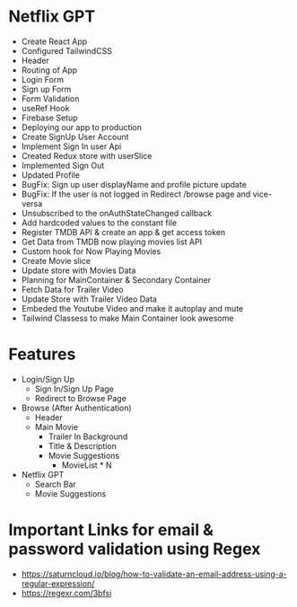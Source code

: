 # Netflix GPT
- Create React App
- Configured TailwindCSS
- Header
- Routing of App
- Login Form
- Sign up Form
- Form Validation
- useRef Hook
- Firebase Setup
- Deploying our app to production
- Create SignUp User Account
- Implement Sign In user Api
- Created Redux store with userSlice
- Implemented Sign Out
- Updated Profile
- BugFix: Sign up user displayName and profile picture update
- BugFix: If the user is not logged in Redirect /browse page and vice-versa
- Unsubscribed to the onAuthStateChanged callback
- Add hardcoded values to the constant file
- Register TMDB API & create an app & get access token
- Get Data from TMDB now playing movies list API
- Custom hook for Now Playing Movies
- Create Movie slice
- Update store with Movies Data
- Planning for MainContainer & Secondary Container
- Fetch Data for Trailer Video
- Update Store with Trailer Video Data
- Embeded the Youtube Video and make it autoplay and mute
- Tailwind Classess to make Main Container look awesome



# Features
- Login/Sign Up
    - Sign In/Sign Up Page
    - Redirect to Browse Page
- Browse (After Authentication)
    - Header
    - Main Movie
        - Trailer In Background
        - Title & Description
        - Movie Suggestions
            - MovieList * N
- Netflix GPT
    - Search Bar
    - Movie Suggestions


# Important Links for email & password validation using Regex
- https://saturncloud.io/blog/how-to-validate-an-email-address-using-a-regular-expression/
- https://regexr.com/3bfsi
